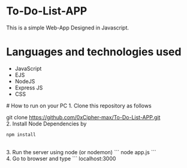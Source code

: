 # To-Do-List-APP
This is a simple Web-App Designed in Javascript.
# Languages and technologies used
<ul>
  <li>JavaScript</li>
  <li>EJS</li>
  <li>NodeJS</li>
  <li>Express JS</li>
  <li> CSS </li>
</ul>
# How to run on your PC
1. Clone this repository as follows<br>

git clone https://github.com/0xCipher-max/To-Do-List-APP.git
<br>
2. Install Node Dependencies by <br>
```
npm install
```
<br>
3. Run the server using node (or nodemon)
```
node app.js
```
<br>
4. Go to browser and type
```
localhost:3000
